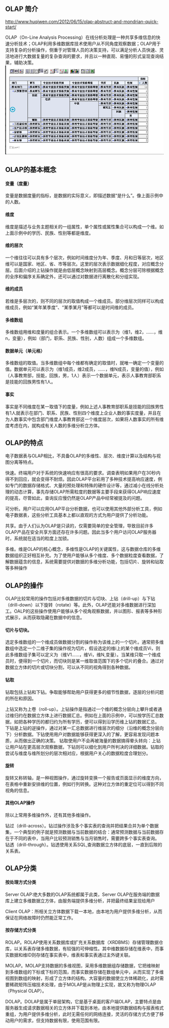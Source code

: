 ## OLAP 简介
http://www.huqiwen.com/2012/06/15/olap-abstruct-and-mondrian-quick-start/

OLAP（On-Line Analysis Processing）在线分析处理是一种共享多维信息的快速分析技术；OLAP利用多维数据库技术使用户从不同角度观察数据；OLAP用于支持复杂的分析操作，侧重于对管理人员的决策支持，可以满足分析人员快速、灵活地进行大数据复量的复杂查询的要求，并且以一种直观、易懂的形式呈现查询结果，辅助决策。
![示例图](assets/olap图1.png)

## OLAP的基本概念
#### 变量（度量）
变量是数据度量的指标，是数据的实际意义，即描述数据“是什么”。像上面示例中的人数。

#### 维度
维度是描述与业务主题相关的一组属性，单个属性或属性集合可以构成一个维。如上面示例中的学历、民族、性别等都是维度。

#### 维的层次
一个维往往可以具有多个层次，例如时间维度分为年、季度、月和日等层次，地区维可以是国家、地区、省、市等层次。这里的层次表示数据细化程度，对应概念分层。后面介绍的上钻操作就是由低层概念映射到高层概念。概念分层可除根据概念的全序和偏序关系确定外，还可以通过对数据进行离散化和分组实现。

#### 维的成员
若维是多层次的，则不同的层次的取值构成一个维成员。部分维层次同样可以构成维成员，例如“某年某季度”、“某季某月”等都可以是时间维的成员。

#### 多维数组
多维数组用维和度量的组合表示。一个多维数组可以表示为（维1，维2，……，维n，变量），例如（部门，职系、民族、性别，人数）组成一个多维数组。

#### 数据单元（单元格）
多维数组的取值。当多维数组中每个维都有确定的取值时，就唯一确定一个变量的值。数据单元可以表示为（维1成员，维2成员，……，维N成员，变量的值），例如（人事教育部，技能，回族，男，1人）表示一个数据单元，表示人事教育部职系是技能的回族男性有1人。

#### 事实
事实是不同维度在某一取值下的度量，例如上述人事教育部职系是技能的回族男性有1人就表示在部门、职系、民族、性别四个维度上企业人数的事实度量，并且在为人数事实中包含部门维度人事教育部这一个维度层次，如果将人数事实的所有维度考虑在内，就构成有关人数的多维分析立方体。

## OLAP的特点
电子数据表与OLAP相比，不具备OLAP的多维性、层次、维度计算以及结构与视图分离等特点。

快速。终端用户对于系统的快速响应有很高的要求。调查表明如果用户在30秒内得不到回应，就会变得不耐烦。因此OLAP平台彩用了多种技术提高响应速度，例如专门的数据存储格式、大量的预处理和特殊的硬件设计等，通过减小在线分析处理的动态计算，事先存储OLAP所需粒度的数据等主要手段来获得OLAP响应速度的提高，尽管如此，查询反应慢仍然是OLAP产品中经常被提及的问题。

可分析。用户可以应用OLAP平台分析数据，也可以使用其他外部分析工具，例如电子数据表，这些分析工具基本上都以直观的方式为用户提供了分析功能。

共享。由于人们认为OLAP是只读的，仅需要简单的安全管理，导致目前许多OLAP产品在安全共享方面还存在许多问题。因此当多个用户访问OLAP服务器时，系统就在适当的粒度上加锁。

多维。维是OLAP的核心概念，多维性是OLAP的关键属性，这与数据仓库的多维数据组织正好相互补充。为了使用户能够从多个维度、多个数据粒度查看数据，了解数据蕴含的信息，系统需要提供对数据的多维分析功能，包括切片、旋转和钻取等多种操作


## OLAP的操作
OLAP比较常用的操作包括对多维数据的切片与切块、上钻（drill-up）与下钻（drill-down）以下旋转（rotate）等。此外，OLAP还能对多维数据进行深加工。OALP的这些操作使用户能够从多个视角观察数据，并以图形、报表等多种形式展示，从而获取隐藏在数据中的信息。

#### 切片与切块。
选定多维数组的一个维成员做数据分割的操作称为该维上的一个切片。通常把多维数组中选定一个二维子集的操作视为切片，假设选定的维i上的某个维成员Vi，则此多维数组子集可以定义为（维V1……，维Vi，维N,变量）。当某维只取一个维成员时，便得到一个切片，而切块则是某一维取值范围下的多个切片的叠合。通过对数据立方体的切片或切块分割，可以从不同的视角得到各种数据。

#### 钻取
钻取包括上钻和下钻。争取能够帮助用户获得更多的细节性数据，逐层的分析问题的所在和原因。

上钻又称为上卷（roll-up）。上钻操作是指通过一个维的概念分层向上攀升或者通过维归约在数据立方体上进行数据汇总。例如在上面的示例中，可以按学历汇总数据，如把各种学历的都归约为所有学历，便可以得到沿学历维上钻的数据汇总。
下钻是上钻的逆操作，通过对某一汇总数据进行维层次的细分（沿维的概念分层向下）分析数据。下钻使用用户对数据能够获得更深入的了解，更容易发现问题本质，从而做出正确的决策。
钻取使用户不会再被海量的数据搞得晕头转向：上钻让用户站在更高层次观察数据，下钻则可以细化到用户所判决的详细数据。钻取的尝试与维度与维所划分的层次相对应，根据用户关心的数据粒度合理划分。

#### 旋转
旋转又称转轴，是一种视图操作，通过旋转变换一个报告或页面显示的维度方向，在表格中重新安排维的位置，例如行列转换。这种对立方体的重定位可以得到不同视角的信息。

#### 其他OLAP操作
除以上常用多维操作外，还有其他多维操作。

钻过（drill-across）。钻过操作涉及多个事实表的查询并把结果合并为单个数据集，一个典型的例子就是预测数据与当前数据的结合：通常预测数据与当前数据存在于不同的表中，当用户比较预测销售与当月销售时，需要跨多个事实表查询。
钻透（drill-through）。钻透使用关系SQL,查询数据立方体的底层，一直到后羰的关系表。

## OLAP分类

#### 按处理方式分类

Server OLAP:绝大多数的OLAP系统都属于此类，Server OLAP在服务端的数据库上建立多维数据立方体，由服务端提供多维分析，并把最终结果呈现给用户

Client OLAP：所相关立方体数据下载一本地，由本地为用户提供多维分析，从而保证在网络故障时仍然能正常工作。

#### 按存储方式分类

ROLAP。ROLAP使用关系数据库或扩充关系数据库（XRDBMS）存储管理数据仓库，以关系表存储多维数据，有较强的可伸缩性。其中维数据存储在维表中，而事实数据和维ID则存储在事实表中，维表和事实表通过主外键关联。

MOLAP。MOLAP支持数据的多维视图，采用多维数据组存储数据，它把维映射到多维数组的下标或下标的范围，而事实数据存储在数组单元中，从而实现了多维视图到数组的映射，形成了立方体的结构。大容量的数据使立方体稀疏化，此时需要稀疏矩阵压缩技术处理，由于MOLAP是从物理上实现，故又称为物理OLAP（Physical OLAP）。

DOLAP。DOLAP是属于单层架构，它是基于桌面的客户端OLAP，主要特点是由服务器生成请求数据相关的立方体并下载到本地，由本地提供数据结构与报表格式重组，为用户提供多维分析，此时无需任何的网络连接，灵活的存储方式方便了移动用户的需求，但支持数据有限，使用范围有限。